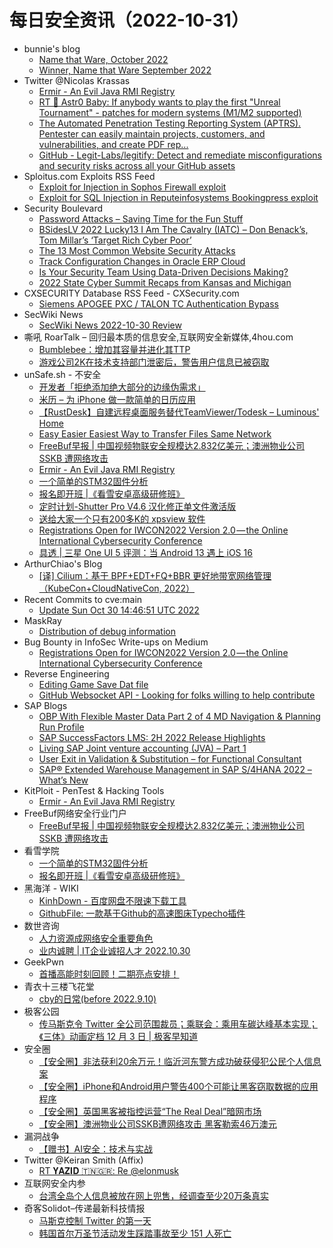 # 每日安全资讯（2022-10-31）

- bunnie's blog
  - [Name that Ware, October 2022](https://www.bunniestudios.com/blog/?p=6585)
  - [Winner, Name that Ware September 2022](https://www.bunniestudios.com/blog/?p=6582)
- Twitter @Nicolas Krassas
  - [Ermir - An Evil Java RMI Registry](https://twitter.com/Dinosn/status/1586748956989612033)
  - [RT 💾 Astr0 Baby: If anybody wants to play the first "Unreal Tournament" - patches for modern systems (M1/M2 supported)](https://twitter.com/astr0baby/status/1586690671854948356)
  - [The Automated Penetration Testing Reporting System (APTRS). Pentester can easily maintain projects, customers, and vulnerabilities, and create PDF rep...](https://twitter.com/Dinosn/status/1586668789462097921)
  - [GitHub - Legit-Labs/legitify: Detect and remediate misconfigurations and security risks across all your GitHub assets](https://twitter.com/Dinosn/status/1586598596346056704)
- Sploitus.com Exploits RSS Feed
  - [Exploit for Injection in Sophos Firewall exploit](https://sploitus.com/exploit?id=AF88480F-5626-5BD8-8FBC-FE3120189A18&utm_source=rss&utm_medium=rss)
  - [Exploit for SQL Injection in Reputeinfosystems Bookingpress exploit](https://sploitus.com/exploit?id=B118533B-1FEE-55C7-BE55-3391CA0BAA1B&utm_source=rss&utm_medium=rss)
- Security Boulevard
  - [Password Attacks – Saving Time for the Fun Stuff](https://securityboulevard.com/2022/10/password-attacks-saving-time-for-the-fun-stuff/)
  - [BSidesLV 2022 Lucky13 I Am The Cavalry (IATC) – Don Benack’s, Tom Millar’s ‘Target Rich Cyber Poor’](https://securityboulevard.com/2022/10/bsideslv-2022-lucky13-i-am-the-cavalry-iatc-don-benacks-tom-millars-target-rich-cyber-poor/)
  - [The 13 Most Common Website Security Attacks](https://securityboulevard.com/2022/10/the-13-most-common-website-security-attacks/)
  - [Track Configuration Changes in Oracle ERP Cloud](https://securityboulevard.com/2022/10/track-configuration-changes-in-oracle-erp-cloud/)
  - [Is Your Security Team Using Data-Driven Decisions Making?](https://securityboulevard.com/2022/10/is-your-security-team-using-data-driven-decisions-making/)
  - [2022 State Cyber Summit Recaps from Kansas and Michigan](https://securityboulevard.com/2022/10/2022-state-cyber-summit-recaps-from-kansas-and-michigan/)
- CXSECURITY Database RSS Feed - CXSecurity.com
  - [Siemens APOGEE PXC / TALON TC Authentication Bypass](https://cxsecurity.com/issue/WLB-2022100069)
- SecWiki News
  - [SecWiki News 2022-10-30 Review](http://www.sec-wiki.com/?2022-10-30)
- 嘶吼 RoarTalk – 回归最本质的信息安全,互联网安全新媒体,4hou.com
  - [Bumblebee：增加其容量并进化其TTP](https://www.4hou.com/posts/pVPr)
  - [游戏公司2K在技术支持部门泄密后，警告用户信息已被窃取](https://www.4hou.com/posts/xjwn)
- unSafe.sh - 不安全
  - [开发者「拒绝添加绝大部分的边缘伪需求」](https://buaq.net/go-133362.html)
  - [米历 – 为 iPhone 做一款简单的日历应用](https://buaq.net/go-133346.html)
  - [【RustDesk】自建远程桌面服务替代TeamViewer/Todesk – Luminous' Home](https://buaq.net/go-133335.html)
  - [Easy Easier Easiest Way to Transfer Files Same Network](https://buaq.net/go-133337.html)
  - [FreeBuf早报 | 中国视频物联安全规模达2.832亿美元；澳洲物业公司 SSKB 遭网络攻击](https://buaq.net/go-133408.html)
  - [Ermir - An Evil Java RMI Registry](https://buaq.net/go-133330.html)
  - [一个简单的STM32固件分析](https://buaq.net/go-133327.html)
  - [报名即开班 |《看雪安卓高级研修班》](https://buaq.net/go-133326.html)
  - [定时计划-Shutter Pro V4.6 汉化修正单文件激活版](https://buaq.net/go-133363.html)
  - [送给大家一个只有200多K的 xpsview 软件](https://buaq.net/go-133364.html)
  - [Registrations Open for IWCON2022 Version 2.0 — the Online International Cybersecurity Conference](https://buaq.net/go-133323.html)
  - [具透 | 三星 One UI 5 评测：当 Android 13 遇上 iOS 16](https://buaq.net/go-133325.html)
- ArthurChiao's Blog
  - [[译] Cilium：基于 BPF+EDT+FQ+BBR 更好地带宽网络管理（KubeCon+CloudNativeCon, 2022）](https://arthurchiao.github.io/blog/better-bandwidth-management-with-ebpf-zh/)
- Recent Commits to cve:main
  - [Update Sun Oct 30 14:46:51 UTC 2022](https://github.com/trickest/cve/commit/4df997beb26507513e2517a5a3da817165975e3a)
- MaskRay
  - [Distribution of debug information](https://maskray.me/blog/2022-10-30-distribution-of-debug-information)
- Bug Bounty in InfoSec Write-ups on Medium
  - [Registrations Open for IWCON2022 Version 2.0 — the Online International Cybersecurity Conference](https://infosecwriteups.com/registrations-open-for-iwcon2022-version-2-0-the-online-international-cybersecurity-conference-ff4c4d1cddf3?source=rss----7b722bfd1b8d--bug_bounty)
- Reverse Engineering
  - [Editing Game Save Dat file](https://www.reddit.com/r/ReverseEngineering/comments/yht3dj/editing_game_save_dat_file/)
  - [GitHub Websocket API - Looking for folks willing to help contribute](https://www.reddit.com/r/ReverseEngineering/comments/yh42a2/github_websocket_api_looking_for_folks_willing_to/)
- SAP Blogs
  - [OBP With Flexible Master Data Part 2 of 4 MD Navigation & Planning Run Profile](https://blogs.sap.com/2022/10/30/obp-with-flexible-master-data-part-2-of-4-md-navigation-planning-run-profile/)
  - [SAP SuccessFactors LMS: 2H 2022 Release Highlights](https://blogs.sap.com/2022/10/30/sap-successfactors-lms-2h-2022-release-highlights/)
  - [Living SAP Joint venture accounting (JVA) – Part 1](https://blogs.sap.com/2022/10/30/living-sap-joint-venture-accounting-jva-part-1/)
  - [User Exit in Validation & Substitution – for Functional Consultant](https://blogs.sap.com/2022/10/30/user-exit-in-validation-substitution-for-functional-consultant/)
  - [SAP® Extended Warehouse Management in SAP S/4HANA 2022 – What’s New](https://blogs.sap.com/2022/10/30/sap-extended-warehouse-management-in-sap-s-4hana-2022-whats-new/)
- KitPloit - PenTest & Hacking Tools
  - [Ermir - An Evil Java RMI Registry](http://www.kitploit.com/2022/10/ermir-evil-java-rmi-registry.html)
- FreeBuf网络安全行业门户
  - [FreeBuf早报 | 中国视频物联安全规模达2.832亿美元；澳洲物业公司 SSKB 遭网络攻击](https://www.freebuf.com/news/348278.html)
- 看雪学院
  - [一个简单的STM32固件分析](https://mp.weixin.qq.com/s?__biz=MjM5NTc2MDYxMw==&mid=2458480119&idx=1&sn=8ec890467213b2998ea3a67039d0b54b&chksm=b18e5d7d86f9d46bc2f77829569c2d1ac6950a532b3d4e13396521c10b3ac16e9ab778a1533e&scene=58&subscene=0#rd)
  - [报名即开班 |《看雪安卓高级研修班》](https://mp.weixin.qq.com/s?__biz=MjM5NTc2MDYxMw==&mid=2458480119&idx=2&sn=45754dfa139c70e2069bd823401a60c8&chksm=b18e5d7d86f9d46b43999e75869611260bb014803f75a63796e58e5163b56c5fb785004884ff&scene=58&subscene=0#rd)
- 黑海洋 - WIKI
  - [KinhDown - 百度网盘不限速下载工具](https://blog.upx8.com/3061)
  - [GithubFile: 一款基于Github的高速图床Typecho插件](https://blog.upx8.com/3060)
- 数世咨询
  - [人力资源成网络安全重要角色](https://mp.weixin.qq.com/s?__biz=MzkxNzA3MTgyNg==&mid=2247495884&idx=1&sn=f14f22c04c1df5e1ca11cce603b8764f&chksm=c1448271f6330b671a815deb7e6e9a2c720ae54bd1348037a560ecd88900186c2208bbaea56a&scene=58&subscene=0#rd)
  - [业内诚聘 | IT企业诚招人才 2022.10.30](https://mp.weixin.qq.com/s?__biz=MzkxNzA3MTgyNg==&mid=2247495884&idx=2&sn=ff23467fff4e8b74ba7a78f24eebac7c&chksm=c1448271f6330b67c60427935b475fd295daf6a460cc3d94ae48ac53bc9bf559c81e9185eb7d&scene=58&subscene=0#rd)
- GeekPwn
  - [首播高能时刻回顾！二期亮点安排！](https://mp.weixin.qq.com/s?__biz=MzA3Nzc2MjIxOA==&mid=2650345864&idx=1&sn=bd2a0da79fcbcf141197921dd84bdebc&chksm=8740aa4db037235b02febd6d2b7644899abd6cb3e4ac538c6879743e2b027c192c44a28c7d7b&scene=58&subscene=0#rd)
- 青衣十三楼飞花堂
  - [cby的日常(before 2022.9.10)](https://mp.weixin.qq.com/s?__biz=MzUzMjQyMDE3Ng==&mid=2247486273&idx=1&sn=2f559ecc4dd6c2e631c64ec37505d087&chksm=fab2c87ecdc541687d8904adda2f4f647c8fb4ee9fa2bf4a92fe64b4fa5b194df41e3146cc33&scene=58&subscene=0#rd)
- 极客公园
  - [传马斯克令 Twitter 全公司范围裁员；乘联会：乘用车碳达峰基本实现；《三体》动画定档 12 月 3 日 | 极客早知道](https://mp.weixin.qq.com/s?__biz=MTMwNDMwODQ0MQ==&mid=2652970943&idx=1&sn=e0d39bd0256630091e2cc5907d831ad1&chksm=7e5462094923eb1fe7e4d892c4ab4b1c03faebe2d186df57d17e9386903a2cee3907802cc782&scene=58&subscene=0#rd)
- 安全圈
  - [【安全圈】非法获利20余万元！临沂河东警方成功破获侵犯公民个人信息案](https://mp.weixin.qq.com/s?__biz=MzIzMzE4NDU1OQ==&mid=2652022515&idx=1&sn=6f2643176774fd44fc51f235ffd39194&chksm=f36f8ab3c41803a54ad86e41d96d87aed4c0196b97c372e1a8f0bf794e76ac9a66a651612e35&scene=58&subscene=0#rd)
  - [【安全圈】iPhone和Android用户警告400个可能让黑客窃取数据的应用程序](https://mp.weixin.qq.com/s?__biz=MzIzMzE4NDU1OQ==&mid=2652022515&idx=2&sn=a50d6dd31556c41561ac2fcdef8362fd&chksm=f36f8ab3c41803a5da1de3c13cd533dc6102f80f8d536dc48a1c621b6fa136ea678b36a8b026&scene=58&subscene=0#rd)
  - [【安全圈】英国黑客被指控运营“The Real Deal”暗网市场](https://mp.weixin.qq.com/s?__biz=MzIzMzE4NDU1OQ==&mid=2652022515&idx=3&sn=6ab14673e2060cee64808a979f2f6d23&chksm=f36f8ab3c41803a5cbd3dc0314b8a7a8ae791160ef538fb467b4c4f42e83c5e67fe854faf1e8&scene=58&subscene=0#rd)
  - [【安全圈】澳洲物业公司SSKB遭网络攻击 黑客勒索46万澳元](https://mp.weixin.qq.com/s?__biz=MzIzMzE4NDU1OQ==&mid=2652022515&idx=4&sn=ed2ba02075586b702e02d3111b61281d&chksm=f36f8ab3c41803a5026123f85157ca15a8db816eaf3cd2f18e28f0450c6ab9a33b8dc712307d&scene=58&subscene=0#rd)
- 漏洞战争
  - [【赠书】AI安全：技术与实战](https://mp.weixin.qq.com/s?__biz=MzU0MzgzNTU0Mw==&mid=2247484901&idx=1&sn=578e7fc031d27a91b20b97d5e9a0f45a&chksm=fb04111dcc73980b03af208ee3af2445742bdb661fd57d857fc0904d884cfb31c93deb20780f&scene=58&subscene=0#rd)
- Twitter @Keiran Smith (Affix)
  - [RT 𝐘𝐀𝐙𝐈𝐃 🇹🇳🇬🇷: Re @elonmusk](https://twitter.com/yazid_m13/status/1586681541043912704)
- 互联网安全内参
  - [台湾全岛个人信息被放在网上兜售，经调查至少20万条真实](https://mp.weixin.qq.com/s?__biz=MzI4NDY2MDMwMw==&mid=2247506496&idx=1&sn=2d1c6f7979a0f5e1a3fbebf433878a2d&chksm=ebfa9d60dc8d14760235ed2f7df5f0a0f22116d4b3a075431b396425c3632215a2095bc1f46a&scene=58&subscene=0#rd)
- 奇客Solidot–传递最新科技情报
  - [马斯克控制 Twitter 的第一天](https://www.solidot.org/story?sid=73212)
  - [韩国首尔万圣节活动发生踩踏事故至少 151 人死亡](https://www.solidot.org/story?sid=73211)
